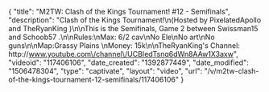 {
    "title": "M2TW: Clash of the Kings Tournament! #12 - Semifinals",
    "description": "Clash of the Kings Tournament!\n(Hosted by PixelatedApollo and TheRyanKing )\n\nThis is the Semifinals, Game 2 between Swissman15 and Schoob57 .\n\nRules:\nMax: 6\/2 cav\nNo Ele\nNo art\nNo guns\n\nMap:Grassy Plains \nMoney: 15k\n\nTheRyanKing's Channel: http:\/\/www.youtube.com\/channel\/UCBIedTsnq6dWn8AAw1X3axw",
    "videoid": "117406106",
    "date_created": "1392877449",
    "date_modified": "1506478304",
    "type": "captivate",
    "layout": "video",
    "url": "\/v\/m2tw-clash-of-the-kings-tournament-12-semifinals\/117406106"
}